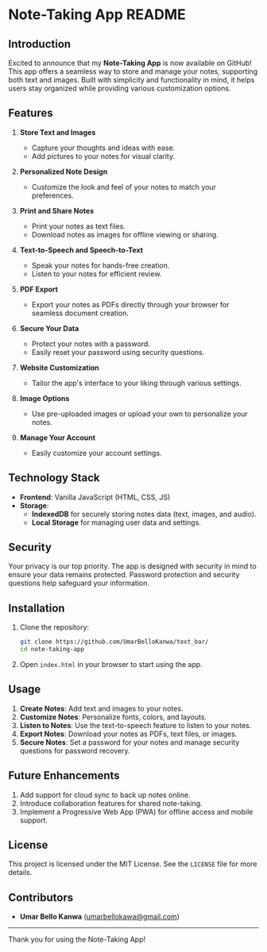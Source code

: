 # Note-Taking App README

## Introduction
Excited to announce that my **Note-Taking App** is now available on GitHub! This app offers a seamless way to store and manage your notes, supporting both text and images. Built with simplicity and functionality in mind, it helps users stay organized while providing various customization options.

## Features
1. **Store Text and Images**
   - Capture your thoughts and ideas with ease.
   - Add pictures to your notes for visual clarity.

2. **Personalized Note Design**
   - Customize the look and feel of your notes to match your preferences.

3. **Print and Share Notes**
   - Print your notes as text files.
   - Download notes as images for offline viewing or sharing.

4. **Text-to-Speech and Speech-to-Text**
   - Speak your notes for hands-free creation.
   - Listen to your notes for efficient review.

5. **PDF Export**
   - Export your notes as PDFs directly through your browser for seamless document creation.

6. **Secure Your Data**
   - Protect your notes with a password.
   - Easily reset your password using security questions.

7. **Website Customization**
   - Tailor the app's interface to your liking through various settings.

8. **Image Options**
   - Use pre-uploaded images or upload your own to personalize your notes.

9. **Manage Your Account**
   - Easily customize your account settings.

## Technology Stack
- **Frontend**: Vanilla JavaScript (HTML, CSS, JS)
- **Storage**:
  - **IndexedDB** for securely storing notes data (text, images, and audio).
  - **Local Storage** for managing user data and settings.

## Security
Your privacy is our top priority. The app is designed with security in mind to ensure your data remains protected. Password protection and security questions help safeguard your information.

## Installation
1. Clone the repository:
   ```bash
   git clone https://github.com/UmarBelloKanwa/text_bar/
   cd note-taking-app
   ```
2. Open `index.html` in your browser to start using the app.

## Usage
1. **Create Notes**: Add text and images to your notes.
2. **Customize Notes**: Personalize fonts, colors, and layouts.
3. **Listen to Notes**: Use the text-to-speech feature to listen to your notes.
4. **Export Notes**: Download your notes as PDFs, text files, or images.
5. **Secure Notes**: Set a password for your notes and manage security questions for password recovery.

## Future Enhancements
1. Add support for cloud sync to back up notes online.
2. Introduce collaboration features for shared note-taking.
3. Implement a Progressive Web App (PWA) for offline access and mobile support.

## License
This project is licensed under the MIT License. See the `LICENSE` file for more details.

## Contributors
- **Umar Bello Kanwa** ([umarbellokawa@gmail.com](mailto:umarbellokawa@gmail.com))

---
Thank you for using the Note-Taking App!

